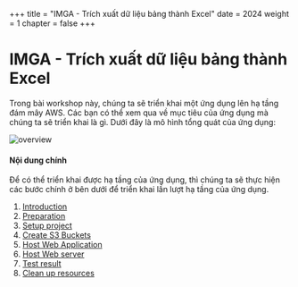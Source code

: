 +++
title = "IMGA - Trích xuất dữ liệu bảng thành Excel"
date = 2024
weight = 1
chapter = false
+++

# IMGA - Trích xuất dữ liệu bảng thành Excel

Trong bài workshop này, chúng ta sẽ triển khai một ứng dụng lên hạ tầng đám mây AWS. Các bạn có thể xem qua về mục tiêu của ứng dụng mà chúng ta sẽ triển khai là gì. Dưới đây là mô hình tổng quát của ứng dụng:

![overview](/images/1-introduction/overview.png)

#### Nội dung chính

Để có thể triển khai được hạ tầng của ứng dụng, thì chúng ta sẽ thực hiện các bước chính ở bên dưới để triển khai lần lượt hạ tầng của ứng dụng.

1. [Introduction](1-introduction)
2. [Preparation](2-preparation)
3. [Setup project](3-create-admin-user-and-group/)
4. [Create S3 Buckets](4-create-s3-buckets)
5. [Host Web Application](5-host-web-application)
6. [Host Web server](6-host-web-server)
7. [Test result](7-test-result)
8. [Clean up resources](8-clean-up-resources)
